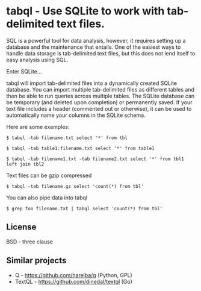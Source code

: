 tabql - Use SQLite to work with tab-delimited text files.
=====

SQL is a powerful tool for data analysis, however, it requires setting up
a database and the maintenance that entails. One of the easiest ways to handle
data storage is tab-delimited text files, but this does not lend itself to
easy analysis using SQL.

Enter SQLite...

tabql will import tab-delimited files into a dynamically created SQLite
database. You can import multiple tab-delimited files as different tables
and then be able to run queries across multiple tables. The SQLite database
can be temporary (and deleted upon completion) or permanently saved. If your
text file includes a header (commented out or otherwise), it can be used
to automatically name your columns in the SQLite schema.

Here are some examples:

    $ tabql -tab filename.txt select '*' from tbl

    $ tabql -tab table1:filename.txt select '*' from table1

    $ tabql -tab filename1.txt -tab filename2.txt select '*' from tbl1 left join tbl2


Text files can be gzip compressed

    $ tabql -tab filename.gz select 'count(*) from tbl'


You can also pipe data into tabql

    $ grep foo filename.txt | tabql select 'count(*) from tbl'

## License
BSD - three clause

## Similar projects

* Q - https://github.com/harelba/q (Python, GPL)
* TextQL - https://github.com/dinedal/textql (Go)

